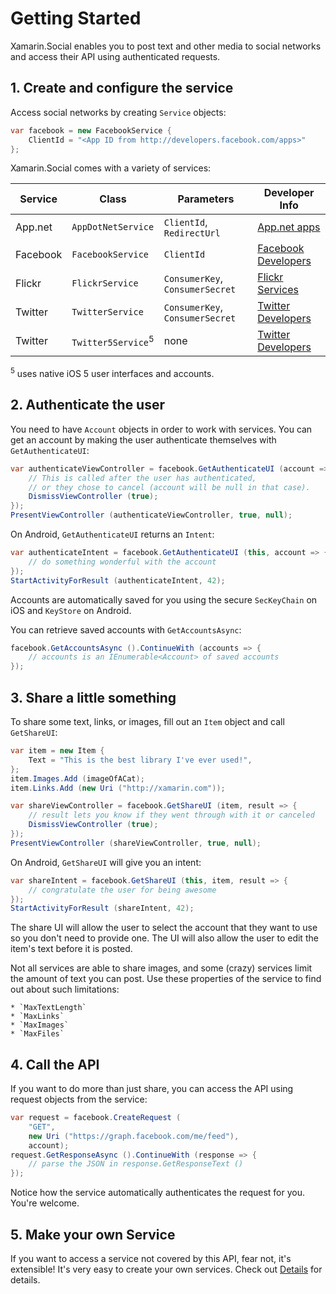 # Getting Started

Xamarin.Social enables you to post text and other media to social
networks and access their API using authenticated requests.


## 1. Create and configure the service

Access social networks by creating `Service` objects:

```csharp
var facebook = new FacebookService {
	ClientId = "<App ID from http://developers.facebook.com/apps>"
};
```

Xamarin.Social comes with a variety of services:

<table>
	<thead><tr><th>Service</th><th>Class</th><th>Parameters</th><th>Developer Info</th></thead>
	<tbody>
		<tr>
			<td>App.net</td>
			<td><code>AppDotNetService</code></td>
			<td><code>ClientId</code>, <code>RedirectUrl</code></td>
			<td><a href="https://alpha.app.net/developer/apps/">App.net apps</a></td>
		</tr>
		<tr>
			<td>Facebook</td>
			<td><code>FacebookService</code></td>
			<td><code>ClientId</code></td>
			<td><a href="http://developers.facebook.com">Facebook Developers</a></td>
		</tr>
		<tr>
			<td>Flickr</td>
			<td><code>FlickrService</code></td>
			<td><code>ConsumerKey</code>, <code>ConsumerSecret</code></td>
			<td><a href="http://www.flickr.com/services/api/">Flickr Services</a></td>
		</tr>
		<tr>
			<td>Twitter</td>
			<td><code>TwitterService</code></td>
			<td><code>ConsumerKey</code>, <code>ConsumerSecret</code></td>
			<td><a href="http://dev.twitter.com">Twitter Developers</a></td>
		</tr>
		<tr>
			<td>Twitter</td>
			<td><code>Twitter5Service</code><sup>5</sup></td>
			<td>none</td>
			<td><a href="http://dev.twitter.com">Twitter Developers</a></td>
		</tr>
	</tbody>
</table>

<sup>5</sup> uses native iOS 5 user interfaces and accounts.


## 2. Authenticate the user

You need to have `Account` objects in order to work with services. You
can get an account by making the user authenticate themselves with
`GetAuthenticateUI`:

```csharp
var authenticateViewController = facebook.GetAuthenticateUI (account => {
	// This is called after the user has authenticated,
	// or they chose to cancel (account will be null in that case).
	DismissViewController (true);
});
PresentViewController (authenticateViewController, true, null);
```

On Android, `GetAuthenticateUI` returns an `Intent`:

```csharp
var authenticateIntent = facebook.GetAuthenticateUI (this, account => {
	// do something wonderful with the account
});
StartActivityForResult (authenticateIntent, 42);
```

Accounts are automatically saved for you using the secure `SecKeyChain`
on iOS and `KeyStore` on Android.

You can retrieve saved accounts with `GetAccountsAsync`:

```csharp
facebook.GetAccountsAsync ().ContinueWith (accounts => {
	// accounts is an IEnumerable<Account> of saved accounts
});
```

## 3. Share a little something

To share some text, links, or images, fill out an `Item` object and call
`GetShareUI`:

```csharp
var item = new Item {
	Text = "This is the best library I've ever used!",
};
item.Images.Add (imageOfACat);
item.Links.Add (new Uri ("http://xamarin.com"));

var shareViewController = facebook.GetShareUI (item, result => {
	// result lets you know if they went through with it or canceled
	DismissViewController (true);
});
PresentViewController (shareViewController, true, null);
```

On Android, `GetShareUI` will give you an intent:

```csharp
var shareIntent = facebook.GetShareUI (this, item, result => {
	// congratulate the user for being awesome
});
StartActivityForResult (shareIntent, 42);
```

The share UI will allow the user to select the account that they want to
use so you don't need to provide one. The UI will also allow the user to
edit the item's text before it is posted.

Not all services are able to share images, and some (crazy) services
limit the amount of text you can post. Use these properties of the
service to find out about such limitations:

	* `MaxTextLength`
	* `MaxLinks`
	* `MaxImages`
	* `MaxFiles`


## 4. Call the API

If you want to do more than just share, you can access the API using
request objects from the service:

```csharp
var request = facebook.CreateRequest (
	"GET",
	new Uri ("https://graph.facebook.com/me/feed"),
	account);
request.GetResponseAsync ().ContinueWith (response => {
	// parse the JSON in response.GetResponseText ()
});
```

Notice how the service automatically authenticates the request for you.
You're welcome.


## 5. Make your own Service

If you want to access a service not covered by this API, fear not, it's
extensible! It's very easy to create your own services. Check out
[Details](Details.md) for details.

